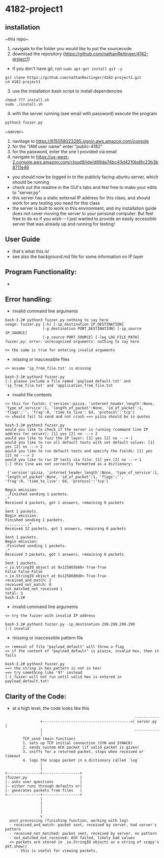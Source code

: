 # 4182-project1

## installation

~this repo~

1. navigate to the folder you would like to put the sourcecode
2. download the repository (https://github.com/nathanReitinger/4182-project1)
- if you don't have git, run `sudo apt-get install git -y`

```
git clone https://github.com/nathanReitinger/4182-project1.git
cd 4182-project1
```

3. use the installation bash script to install dependencies

```
chmod 777 install.sh
sudo ./install.sh
```

4. with the server running (see email with password) execute the program

```
python3 fuzzer.py
```

~server~

1. navitage to https://615058023285.signin.aws.amazon.com/console
2. for the "IAM user name" enter "public-4182"
3. for the password, enter the one I provided via email
4. navigate to https://us-west-2.console.aws.amazon.com/cloud9/ide/d69da74bc43d4210bd9c23b3b8711e46

- you should now be logged in to the publicly facing ubuntu server, which should be running
- check out the readme in the GUI's tabs and feel free to make your edits to "server.py"
- this server has a static external IP address for this class, and should work for any testing you need for this class
- the server is built to work in this environment, and my installation guide does not cover moving the server to your personal computer. But feel free to do so if you wish---I just wanted to provide an easily accessible server that was already up and running for testing! 

## User Guide

- that's what this is!
- see also the background.md file for some information on IP layer

## Program Functionality:

-

## Error handling:

- invalid command line arguments
```
bash-3.2# python3 fuzzer.py nothing to say here
usage: fuzzer.py [-h] [-ip_destination IP_DESTINATION]
                 [-p_destination PORT_DESTINATION] [-ip_source IP_SOURCE]
                 [-p_source PORT_SOURCE] [-log LOG_FILE_PATH]
fuzzer.py: error: unrecognized arguments: nothing to say here

<> the same is true for entering invalid arguments

```
- missing or inaccessible files

```
<> assume 'ip_from_file.txt' is missing

bash-3.2# python3 fuzzer.py
[-] please include a file named 'payload_default.txt' and 'ip_from_file.txt' and 'application_from_file.txt
```

- invalid file contents

```
<> this for fields: {'version':pizza, 'internet_header_length':None, 'type_of_service':1, 'length_of_packet':None, 'id_of_packet':1, 'flags':'', 'frag':0, 'time_to_live': 64, 'protocol':'tcp'}
<> should fail to send and not crash ==> pizza should be in quotes

bash-3.2# python3 fuzzer.py
would you like to check if the server is running (command line IP address for server): [1] yes [2] no ---> 2
would you like to fuzz the IP layer: [1] yes [2] no ---> 1
would you like to run all default tests with set default values: [1] yes [2] no ---> 2
would you like to run default tests and specify the fields: [1] yes [2] no ---> 2
would you like to run IP tests via file: [1] yes [2] no ---> 1
[-] this line was not correctly formatted as a dictionary:

 {'version':pizza, 'internet_header_length':None, 'type_of_service':1, 'length_of_packet':None, 'id_of_packet':1, 'flags':'',
'frag':0, 'time_to_live': 64, 'protocol':'tcp'}

Begin emission:
..Finished sending 1 packets.
.*
Received 4 packets, got 1 answers, remaining 0 packets
.
Sent 1 packets.
Begin emission:
Finished sending 1 packets.
...........*
Received 12 packets, got 1 answers, remaining 0 packets
.
Sent 1 packets.
Begin emission:
.Finished sending 1 packets.
.*
Received 3 packets, got 1 answers, remaining 0 packets
.
Sent 1 packets.
<_io.StringIO object at 0x125865b88> True-True
False False-False
<_io.StringIO object at 0x1258680d8> True-True
received_and_match: 2
received_not_match: 0
not_matched_not_received 1
total: 3
bash-3.2#
```

- invalid command line arguments
```
<> try the fuzzer with invalid IP address

bash-3.2# python3 fuzzer.py -ip_destination 299.299.299.299
[-] invalid
```

- missing or inaccessible pattern file
```
<> removal of file "payload_default" will throw a flag
<> if the content of "payload_default" is piazza, invalid hex, then it fails

bash-3.2# python3 fuzzer.py
==> the string in hex_pattern is not in hex!
==> try something like '9f' instead
[-] fuzzer will not run until valid hex is entered in payload_default.txt!
```

## Clarity of the Code:

- at a  high level, the code looks like this
```
                                                           -----------
                +---------------------------------------->| server.py |
                |                                          -----------
                |
        TCP_send (main function)
        1. sets up TCP initial connection (SYN and SYNACK)
        2. sends custom ACK packet (if valid packet is given)
        3. sniffs for a returned packet, stops when received or timeout
        4. logs the scapy packet in a dictionary called `log`
                |
                |
+---------------+-----------------+
|fuzzer.py                        |
|- asks user questions            |
|- either runs through defaults or|
|- generates packets from files   |
+---------------+-----------------+
                |
                |
                |
                |
                v
  post_processing (finishing function, working with log)
  - received_and_match: packet sent, received by server, had server's pattern
  - received_not_matched: packet sent, received by server, no pattern
  - not_matched_not_received: ACK failed, likely bad values
  <> packets are stored in _io.StringIO objects as a string of scapy's pkt.show()
     - this is useful for viewing packets,
```
